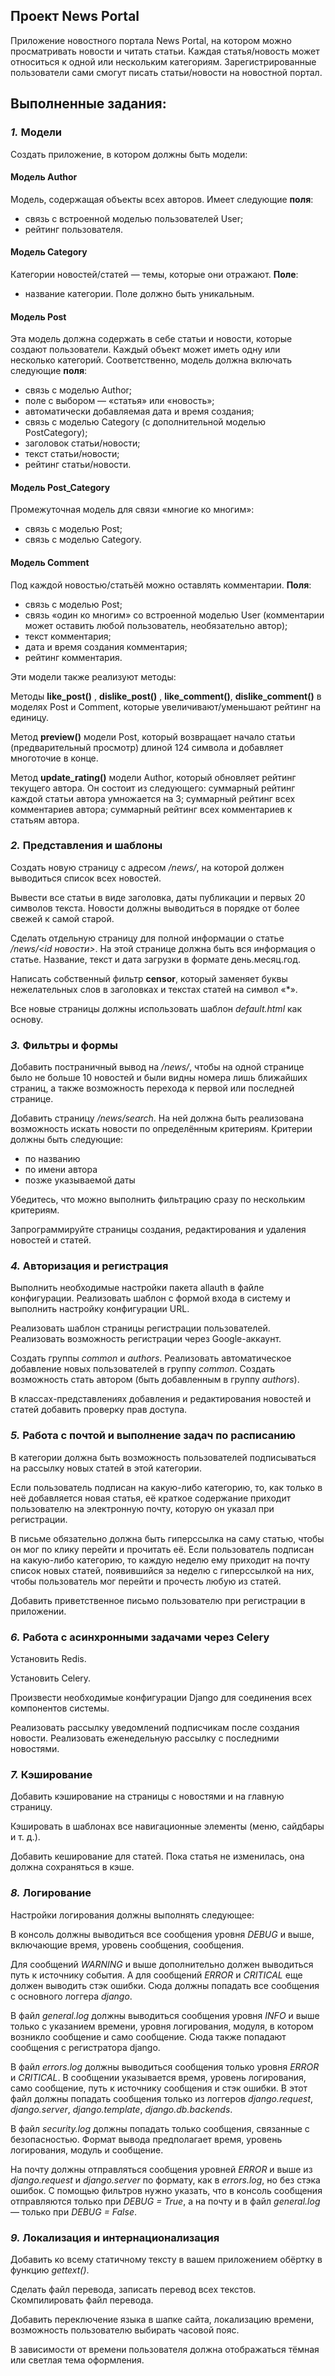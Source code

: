 ## Проект News Portal

 Приложение новостного портала News Portal, 
 на котором можно просматривать новости и читать статьи.
 Каждая статья/новость может относиться к одной или нескольким категориям. 
 Зарегистрированные пользователи сами смогут писать статьи/новости
 на новостной портал.
 
## Выполненные задания:
### ***1.*** Модели
Создать приложение, в котором должны быть модели:
#### Модель Author
Модель, содержащая объекты всех авторов.
Имеет следующие **поля**:
+ cвязь с встроенной моделью пользователей User;
+ рейтинг пользователя.
#### Модель Category
Категории новостей/статей — темы, которые они отражают. 
**Поле**: 
+ название категории. Поле должно быть уникальным.
#### Модель Post
Эта модель должна содержать в себе статьи и новости, которые создают пользователи. 
Каждый объект может иметь одну или несколько категорий.
Соответственно, модель должна включать следующие **поля**:
+ связь с моделью Author;
+ поле с выбором — «статья» или «новость»;
+ автоматически добавляемая дата и время создания;
+ связь с моделью Category 
(с дополнительной моделью PostCategory);
+ заголовок статьи/новости;
+ текст статьи/новости;
+ рейтинг статьи/новости.
#### Модель Post_Category
Промежуточная модель для связи «многие ко многим»:
+ связь с моделью Post;
+ связь с моделью Category.
#### Модель Comment
Под каждой новостью/статьёй можно оставлять комментарии.
**Поля**:
+ связь с моделью Post;
+ связь «один ко многим» со встроенной моделью User 
(комментарии может оставить любой пользователь, необязательно автор);
+ текст комментария;
+ дата и время создания комментария;
+ рейтинг комментария.


Эти модели также реализуют методы:

Методы **like_post()** , **dislike_post()** , **like_comment()**, **dislike_comment()** в моделях Post и Comment, 
которые увеличивают/уменьшают рейтинг на единицу. 

Метод **preview()** модели Post, 
который возвращает начало статьи (предварительный просмотр) 
длиной 124 символа и добавляет многоточие в конце.

Метод **update_rating()**
модели Author, который обновляет рейтинг текущего автора.
Он состоит из следующего:
суммарный рейтинг каждой статьи автора умножается на 3;
суммарный рейтинг всех комментариев автора;
суммарный рейтинг всех комментариев к статьям автора.

### ***2.*** Представления и шаблоны
Создать новую страницу с адресом */news/*, на которой должен выводиться 
список всех новостей. 

Вывести все статьи в виде заголовка, даты публикации и первых 20 символов текста.
Новости должны выводиться в порядке от более свежей к самой старой. 

Сделать отдельную страницу для полной информации о статье */news/<id новости>*.
На этой странице должна быть вся информация о статье. Название, текст и дата загрузки 
в формате день.месяц.год.

Написать собственный фильтр **censor**, который заменяет буквы нежелательных слов 
в заголовках и текстах статей на символ «*».

Все новые страницы должны использовать шаблон *default.html* как основу.

### ***3.*** Фильтры и формы
Добавить постраничный вывод на */news/*, 
чтобы на одной странице было не больше 10 новостей 
и были видны номера лишь ближайших страниц, а также возможность перехода 
к первой или последней странице.

Добавить страницу */news/search*. 
На ней должна быть реализована возможность искать новости по определённым критериям. 
Критерии должны быть следующие:

- по названию
- по имени автора
- позже указываемой даты

Убедитесь, что можно выполнить фильтрацию сразу по нескольким критериям.

Запрограммируйте страницы создания, редактирования и удаления новостей и статей.

###  ***4.*** Авторизация и регистрация
Выполнить необходимые настройки пакета allauth в файле конфигурации.
Реализовать шаблон с формой входа в систему и выполнить настройку конфигурации URL. 

Реализовать шаблон страницы регистрации пользователей.
Реализовать возможность регистрации через Google-аккаунт. 

Создать группы *common* и *authors*.
Реализовать автоматическое добавление новых пользователей в группу *common*.
Создать возможность стать автором (быть добавленным в группу *authors*). 

В классах-представлениях добавления и редактирования новостей и статей 
добавить проверку прав доступа.

### ***5.*** Работа с почтой и выполнение задач по расписанию
В категории должна быть возможность пользователей подписываться на рассылку новых статей в этой категории. 

Если пользователь подписан на какую-либо категорию, то, как только в неё добавляется новая статья, 
её краткое содержание приходит пользователю на электронную почту, которую он указал при регистрации. 

В письме обязательно должна быть гиперссылка на саму статью, чтобы он мог по клику перейти и прочитать её.
Если пользователь подписан на какую-либо категорию, то каждую неделю ему приходит на почту 
список новых статей, появившийся за неделю с гиперссылкой на них, чтобы пользователь мог перейти 
и прочесть любую из статей. 

Добавить приветственное письмо пользователю при регистрации в приложении.

### ***6.*** Работа с асинхронными задачами через Celery
Установить Redis. 

Установить Celery. 

Произвести необходимые конфигурации Django для соединения всех компонентов системы. 

Реализовать рассылку уведомлений подписчикам после создания новости.
Реализовать еженедельную рассылку с последними новостями.

###  ***7.*** Кэширование
Добавить кэширование на страницы с новостями и на главную страницу. 

Кэшировать в шаблонах все навигационные элементы 
(меню, сайдбары и т. д.). 

Добавить кеширование для статей. 
Пока статья не изменилась, она должна сохраняться в кэше.

### ***8.*** Логирование
Настройки логирования должны выполнять следующее:

В консоль должны выводиться все сообщения уровня *DEBUG* и выше, 
включающие время, уровень сообщения, 
сообщения. 

Для сообщений *WARNING* и выше дополнительно должен выводиться
путь к источнику события. 
А для сообщений *ERROR* и *CRITICAL* еще должен выводить стэк ошибки. 
Сюда должны попадать все сообщения с основного логгера *django*. 

В файл *general.log* должны выводиться сообщения уровня *INFO* и выше только с указанием времени,
уровня логирования, модуля, в котором возникло сообщение и само сообщение. 
Сюда также попадают сообщения с регистратора django. 

В файл *errors.log* должны выводиться сообщения только уровня *ERROR* и *CRITICAL*. 
В сообщении указывается время, уровень логирования, само сообщение, 
путь к источнику сообщения и стэк ошибки. 
В этот файл должны попадать сообщения только из логгеров *django.request*, *django.server*,
*django.template*, *django.db.backends*. 

В файл *security.log* должны попадать только сообщения, связанные с безопасностью. Формат вывода предполагает время, 
уровень логирования, модуль и сообщение. 

На почту должны отправляться сообщения уровней *ERROR* и выше из *django.request* и *django.server*
по формату, как в *errors.log*, но без стэка ошибок.
С помощью фильтров нужно указать, 
что в консоль сообщения отправляются только при *DEBUG = True*, 
а на почту и в файл *general.log* — только при *DEBUG = False*.

### ***9.*** Локализация и интернационализация
Добавить ко всему статичному тексту в вашем приложением обёртку в функцию *gettext()*. 

Сделать файл перевода, записать перевод всех текстов. Скомпилировать файл перевода. 

Добавить переключение языка в шапке сайта, локализацию времени, 
возможность пользователю выбирать часовой пояс. 

В зависимости от времени пользователя должна отображаться тёмная или светлая тема оформления.

